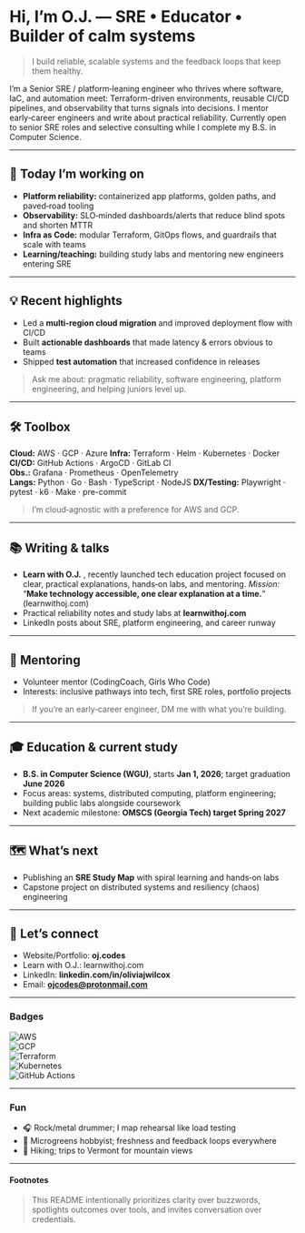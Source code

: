 # Hi, I’m O.J. — SRE • Educator • Builder of calm systems

> I build reliable, scalable systems and the feedback loops that keep them healthy.

I’m a Senior SRE / platform‑leaning engineer who thrives where software, IaC, and automation meet: Terraform-driven environments, reusable CI/CD pipelines, and observability that turns signals into decisions. I mentor early‑career engineers and write about practical reliability. Currently open to senior SRE roles and selective consulting while I complete my B.S. in Computer Science.

---

## 🔧 Today I’m working on

- **Platform reliability:** containerized app platforms, golden paths, and paved‑road tooling
- **Observability:** SLO‑minded dashboards/alerts that reduce blind spots and shorten MTTR
- **Infra as Code:** modular Terraform, GitOps flows, and guardrails that scale with teams
- **Learning/teaching:** building study labs and mentoring new engineers entering SRE

---

## 💡 Recent highlights

- Led a **multi‑region cloud migration** and improved deployment flow with CI/CD
- Built **actionable dashboards** that made latency & errors obvious to teams
- Shipped **test automation** that increased confidence in releases

> Ask me about: pragmatic reliability, software engineering, platform engineering, and helping juniors level up.

---

## 🛠️ Toolbox

**Cloud:** AWS · GCP · Azure 
**Infra:** Terraform · Helm · Kubernetes · Docker  
**CI/CD:** GitHub Actions · ArgoCD · GitLab CI  
**Obs.:** Grafana · Prometheus · OpenTelemetry  
**Langs:** Python · Go · Bash · TypeScript · NodeJS
**DX/Testing:** Playwright · pytest · k6 · Make · pre-commit

> I’m cloud‑agnostic with a preference for AWS and GCP.

---

## 📚 Writing & talks

- **Learn with O.J.** , recently launched tech education project focused on clear, practical explanations, hands‑on labs, and mentoring. _Mission:_ “**Make technology accessible, one clear explanation at a time.**” (learnwithoj.com)
- Practical reliability notes and study labs at **learnwithoj.com**
- LinkedIn posts about SRE, platform engineering, and career runway
    

---

## 🤝 Mentoring

- Volunteer mentor (CodingCoach, Girls Who Code)
- Interests: inclusive pathways into tech, first SRE roles, portfolio projects

> If you’re an early‑career engineer, DM me with what you’re building.

---

## 🎓 Education & current study

- **B.S. in Computer Science (WGU)**, starts **Jan 1, 2026**; target graduation **June 2026**
- Focus areas: systems, distributed computing, platform engineering; building public labs alongside coursework    
- Next academic milestone: **OMSCS (Georgia Tech) target Spring 2027**

---

## 🗺️ What’s next

- Publishing an **SRE Study Map** with spiral learning and hands‑on labs
- Capstone project on distributed systems and resiliency (chaos) engineering

---

## 💬 Let’s connect

- Website/Portfolio: **oj.codes**
- Learn with O.J.: learnwithoj.com
- LinkedIn: **linkedin.com/in/oliviajwilcox**
- Email: **[ojcodes@protonmail.com](mailto:ojcodes@protonmail.com)**
    

---

### Badges

![AWS](https://img.shields.io/badge/Cloud-AWS-informational)  
![GCP](https://img.shields.io/badge/Cloud-GCP-informational)  
![Terraform](https://img.shields.io/badge/IaC-Terraform-blueviolet)  
![Kubernetes](https://img.shields.io/badge/Orchestration-Kubernetes-blue)  
![GitHub Actions](https://img.shields.io/badge/CI%2FCD-GitHub%20Actions-lightgrey)

---

### Fun

- 🎧 Rock/metal drummer; I map rehearsal like load testing
- 🌱 Microgreens hobbyist; freshness and feedback loops everywhere
- 🥾 Hiking; trips to Vermont for mountain views
    

---

#### Footnotes

> This README intentionally prioritizes clarity over buzzwords, spotlights outcomes over tools, and invites conversation over credentials.
